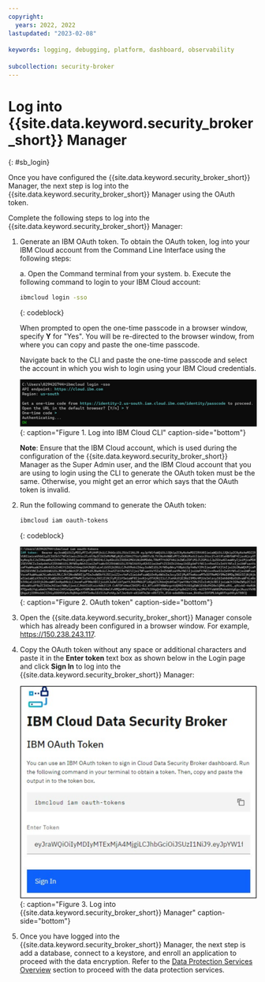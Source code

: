```yaml
---
copyright:
  years: 2022, 2022
lastupdated: "2023-02-08"

keywords: logging, debugging, platform, dashboard, observability

subcollection: security-broker
---
```


# Log into {{site.data.keyword.security_broker_short}} Manager
{: #sb_login}

Once you have configured the {{site.data.keyword.security_broker_short}} Manager, the next step
is log into the {{site.data.keyword.security_broker_short}} Manager using the OAuth token.

Complete the following steps to log into the {{site.data.keyword.security_broker_short}} Manager:

1.  Generate an IBM OAuth token. To obtain the OAuth token, log into your IBM Cloud account
    from the Command Line Interface using the following steps:

    a. Open the Command terminal from your system.
    b. Execute the following command to login to your IBM Cloud account:

    ```sh
    ibmcloud login -sso
    ```
    {: codeblock}

    When prompted to open the one-time passcode in a browser window, specify **Y** for "Yes". You will be re-directed to the browser window, from where you can copy and paste the one-time passcode. 

    Navigate back to the CLI and paste the one-time passcode and select the account in which you wish to login using your IBM Cloud credentials. 

    ![Log into IBM Cloud CLI](../images/ibm_cli.svg){: caption="Figure 1. Log into IBM Cloud CLI" caption-side="bottom"}

    **Note**: Ensure that the IBM Cloud account, which is used during the configuration of the {{site.data.keyword.security_broker_short}} Manager as the Super Admin user, and the IBM Cloud account that you are using to login using the CLI to generate the OAuth token must be the same. Otherwise, you might get an error which says that the OAuth token is invalid.
    
2.  Run the following command to generate the OAuth token:

    ```sh
    ibmcloud iam oauth-tokens
    ```
    {: codeblock}

    ![OAuth token](../images/oauth_token.svg){: caption="Figure 2. OAuth token" caption-side="bottom"}

2.  Open the {{site.data.keyword.security_broker_short}} Manager console which has already been configured in a browser window. For example, https://150.238.243.117.

3.  Copy the OAuth token without any space or additional characters and paste it in the **Enter token** text box as shown below in the Login page and click **Sign In** to log into the {{site.data.keyword.security_broker_short}} Manager:

    ![Log into {{site.data.keyword.security_broker_short}} Manager](../images/sb_login.svg){: caption="Figure 3. Log into {{site.data.keyword.security_broker_short}} Manager" caption-side="bottom"}
    
4.  Once you have logged into the {{site.data.keyword.security_broker_short}} Manager, the next step is add a database, connect to a keystore, and enroll an application to proceed with the data encryption. Refer to the [Data Protection Services Overview](/docs/security-broker?topic=security-broker-sb_encrypt_progress) section to proceed with the data protection services.
